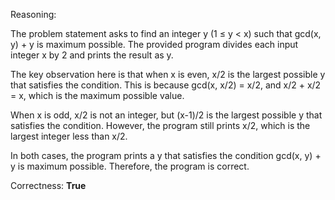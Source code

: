 Reasoning:

The problem statement asks to find an integer y (1 ≤ y < x) such that gcd(x, y) + y is maximum possible. The provided program divides each input integer x by 2 and prints the result as y.

The key observation here is that when x is even, x/2 is the largest possible y that satisfies the condition. This is because gcd(x, x/2) = x/2, and x/2 + x/2 = x, which is the maximum possible value.

When x is odd, x/2 is not an integer, but (x-1)/2 is the largest possible y that satisfies the condition. However, the program still prints x/2, which is the largest integer less than x/2.

In both cases, the program prints a y that satisfies the condition gcd(x, y) + y is maximum possible. Therefore, the program is correct.

Correctness: **True**